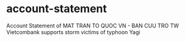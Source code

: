 # account-statement
Account Statement of MAT TRAN TO QUOC VN - BAN CUU TRO TW Vietcombank supports storm victims of typhoon Yagi
